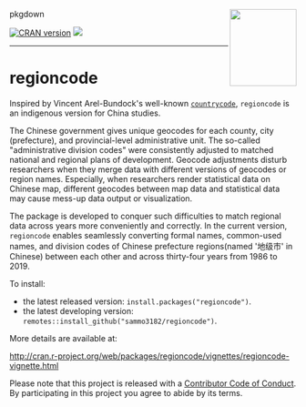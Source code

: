 pkgdown <img src="https://user-images.githubusercontent.com/58319029/109606703-fe189480-7b61-11eb-8235-49d3be2e620a.png" width = "116.9" height = "135" align="right" />

[![CRAN version](http://www.r-pkg.org/badges/version/regioncode)](https://cran.r-project.org/package=regioncode) ![](http://cranlogs.r-pkg.org/badges/grand-total/regioncode)

------------------------------------------------------------------------
regioncode
=========

Inspired by Vincent Arel-Bundock's well-known [`countrycode`](https://joss.theoj.org/papers/10.21105/joss.00848), `regioncode` is an indigenous version for China studies. 


The Chinese government gives unique geocodes for each county, city (prefecture), and provincial-level administrative unit. The so-called "administrative division codes" were consistently adjusted to matched national and regional plans of development. Geocode adjustments disturb researchers when they merge data with different versions of geocodes or region names. Especially, when researchers render statistical data on Chinese map, different geocodes between map data and statistical data may cause mess-up data output or visualization.

The package is developed to conquer such difficulties to match regional data across years more conveniently and correctly. 
In the current version, `regioncode` enables seamlessly converting formal names, common-used names, and division codes of Chinese prefecture regions(named '地级市' in Chinese) between each other and across thirty-four years from 1986 to 2019.

To install:

* the latest released version: `install.packages("regioncode")`.
* the latest developing version: `remotes::install_github("sammo3182/regioncode")`.

More details are available at:

http://cran.r-project.org/web/packages/regioncode/vignettes/regioncode-vignette.html


Please note that this project is released with a [Contributor Code of Conduct](https://github.com/sammo3182/regioncode/blob/master/CONDUCT.md). By participating in this project you agree to abide by its terms.

